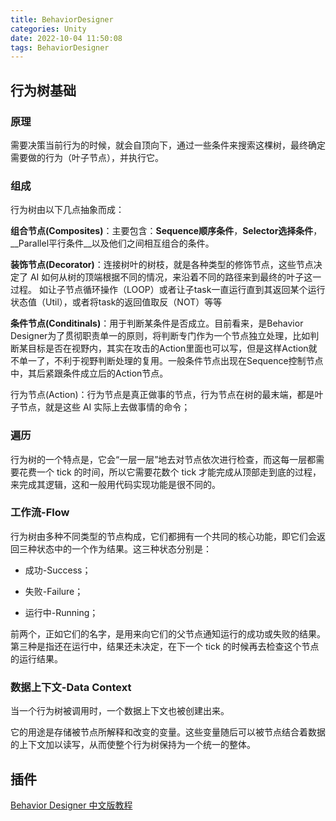 ```yaml
---
title: BehaviorDesigner
categories: Unity
date: 2022-10-04 11:50:08
tags: BehaviorDesigner
---
```


## 行为树基础

### 原理

需要决策当前行为的时候，就会自顶向下，通过一些条件来搜索这棵树，最终确定需要做的行为（叶子节点），并执行它。

### 组成

行为树由以下几点抽象而成：

__组合节点(Composites)__：主要包含：__Sequence顺序条件__，__Selector选择条件__，__Parallel平行条件__以及他们之间相互组合的条件。

__装饰节点(Decorator)__：连接树叶的树枝，就是各种类型的修饰节点，这些节点决定了 AI 如何从树的顶端根据不同的情况，来沿着不同的路径来到最终的叶子这一过程。
如让子节点循环操作（LOOP）或者让子task一直运行直到其返回某个运行状态值（Util），或者将task的返回值取反（NOT）等等

__条件节点(Conditinals)__：用于判断某条件是否成立。目前看来，是Behavior Designer为了贯彻职责单一的原则，将判断专门作为一个节点独立处理，比如判断某目标是否在视野内，其实在攻击的Action里面也可以写，但是这样Action就不单一了，不利于视野判断处理的复用。一般条件节点出现在Sequence控制节点中，其后紧跟条件成立后的Action节点。

行为节点(Action)：行为节点是真正做事的节点，行为节点在树的最末端，都是叶子节点，就是这些 AI 实际上去做事情的命令；

### 遍历

行为树的一个特点是，它会“一层一层”地去对节点依次进行检查，而这每一层都需要花费一个 tick 的时间，所以它需要花数个 tick 才能完成从顶部走到底的过程，来完成其逻辑，这和一般用代码实现功能是很不同的。

### 工作流-Flow

行为树由多种不同类型的节点构成，它们都拥有一个共同的核心功能，即它们会返回三种状态中的一个作为结果。这三种状态分别是：

* 成功-Success；

* 失败-Failure；

* 运行中-Running；

前两个，正如它们的名字，是用来向它们的父节点通知运行的成功或失败的结果。第三种是指还在运行中，结果还未决定，在下一个 tick 的时候再去检查这个节点的运行结果。

### 数据上下文-Data Context

当一个行为树被调用时，一个数据上下文也被创建出来。

它的用途是存储被节点所解释和改变的变量。这些变量随后可以被节点结合着数据的上下文加以读写，从而使整个行为树保持为一个统一的整体。

## 插件

[Behavior Designer 中文版教程](https://www.jianshu.com/p/64b5fe01fb1c)